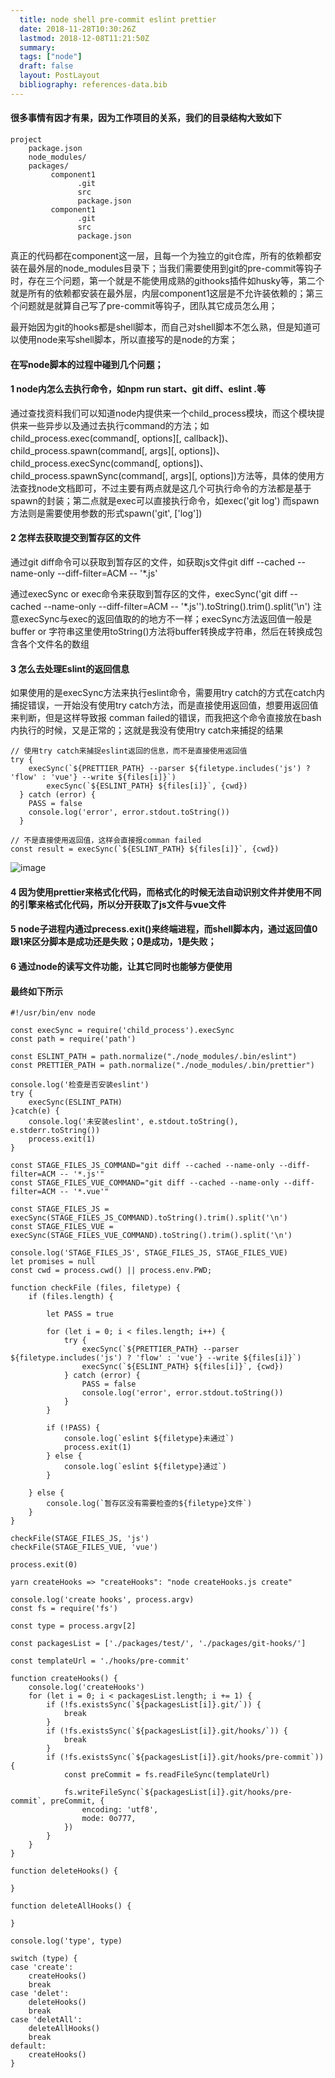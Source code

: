 ```yaml
---
  title: node shell pre-commit eslint prettier
  date: 2018-11-28T10:30:26Z
  lastmod: 2018-12-08T11:21:50Z
  summary: 
  tags: ["node"]
  draft: false
  layout: PostLayout
  bibliography: references-data.bib
---
```


#### 很多事情有因才有果，因为工作项目的关系，我们的目录结构大致如下
```
project
    package.json
    node_modules/
    packages/
         component1
               .git
               src
               package.json
         component1
               .git
               src
               package.json
```

真正的代码都在component这一层，且每一个为独立的git仓库，所有的依赖都安装在最外层的node_modules目录下；当我们需要使用到git的pre-commit等钩子时，存在三个问题，第一个就是不能使用成熟的githooks插件如husky等，第二个就是所有的依赖都安装在最外层，内层component1这层是不允许装依赖的；第三个问题就是就算自己写了pre-commit等钩子，团队其它成员怎么用；

最开始因为git的hooks都是shell脚本，而自己对shell脚本不怎么熟，但是知道可以使用node来写shell脚本，所以直接写的是node的方案；

#### 在写node脚本的过程中碰到几个问题；

#### 1 node内怎么去执行命令，如npm run start、git diff、eslint .等

通过查找资料我们可以知道node内提供来一个child_process模块，而这个模块提供来一些异步以及通过去执行command的方法；如child_process.exec(command[, options][, callback])、child_process.spawn(command[, args][, options])、child_process.execSync(command[, options])、child_process.spawnSync(command[, args][, options])方法等，具体的使用方法查找node文档即可，不过主要有两点就是这几个可执行命令的方法都是基于spawn的封装；第二点就是exec可以直接执行命令，如exec('git log') 而spawn方法则是需要使用参数的形式spawn('git', ['log'])


#### 2 怎样去获取提交到暂存区的文件

通过git diff命令可以获取到暂存区的文件，如获取js文件git diff --cached --name-only --diff-filter=ACM -- '*.js'

通过execSync or exec命令来获取到暂存区的文件，execSync('git diff --cached --name-only --diff-filter=ACM -- '*.js'').toString().trim().split('\n') 注意execSync与exec的返回值取的的地方不一样；execSync方法返回值一般是buffer or 字符串这里使用toString()方法将buffer转换成字符串，然后在转换成包含各个文件名的数组

#### 3 怎么去处理Eslint的返回信息

如果使用的是execSync方法来执行eslint命令，需要用try catch的方式在catch内捕捉错误，一开始没有使用try catch方法，而是直接使用返回值，想要用返回值来判断，但是这样导致报 comman failed的错误，而我把这个命令直接放在bash内执行的时候，又是正常的；这就是我没有使用try catch来捕捉的结果

```
// 使用try catch来捕捉eslint返回的信息，而不是直接使用返回值
try {
	execSync(`${PRETTIER_PATH} --parser ${filetype.includes('js') ? 'flow' : 'vue'} --write ${files[i]}`)
        execSync(`${ESLINT_PATH} ${files[i]}`, {cwd})
  } catch (error) {
	PASS = false
	console.log('error', error.stdout.toString())
  }

// 不是直接使用返回值，这样会直接报comman failed
const result = execSync(`${ESLINT_PATH} ${files[i]}`, {cwd})
```

![image](https://user-images.githubusercontent.com/20950813/49328796-2d21b380-f5b1-11e8-98ab-e91eda79fddb.png)

#### 4 因为使用prettier来格式化代码，而格式化的时候无法自动识别文件并使用不同的引擎来格式化代码，所以分开获取了js文件与vue文件

#### 5 node子进程内通过precess.exit()来终端进程，而shell脚本内，通过返回值0跟1来区分脚本是成功还是失败；0是成功，1是失败；

#### 6 通过node的读写文件功能，让其它同时也能够方便使用

#### 最终如下所示

```
#!/usr/bin/env node

const execSync = require('child_process').execSync
const path = require('path')

const ESLINT_PATH = path.normalize("./node_modules/.bin/eslint")
const PRETTIER_PATH = path.normalize("./node_modules/.bin/prettier")

console.log('检查是否安装eslint')
try {
	execSync(ESLINT_PATH)
}catch(e) {
	console.log('未安装eslint', e.stdout.toString(), e.stderr.toString())
	process.exit(1)
}

const STAGE_FILES_JS_COMMAND="git diff --cached --name-only --diff-filter=ACM -- '*.js'"
const STAGE_FILES_VUE_COMMAND="git diff --cached --name-only --diff-filter=ACM -- '*.vue'"

const STAGE_FILES_JS = execSync(STAGE_FILES_JS_COMMAND).toString().trim().split('\n')
const STAGE_FILES_VUE = execSync(STAGE_FILES_VUE_COMMAND).toString().trim().split('\n')

console.log('STAGE_FILES_JS', STAGE_FILES_JS, STAGE_FILES_VUE)
let promises = null
const cwd = process.cwd() || process.env.PWD;

function checkFile (files, filetype) {
	if (files.length) {
	
		let PASS = true
	
		for (let i = 0; i < files.length; i++) {
			try {
				execSync(`${PRETTIER_PATH} --parser ${filetype.includes('js') ? 'flow' : 'vue'} --write ${files[i]}`)
				execSync(`${ESLINT_PATH} ${files[i]}`, {cwd})
			} catch (error) {
				PASS = false
				console.log('error', error.stdout.toString())
			}
		}
	
		if (!PASS) {
			console.log(`eslint ${filetype}未通过`)
			process.exit(1)
		} else {
			console.log(`eslint ${filetype}通过`)
		}
	
	} else {
		console.log(`暂存区没有需要检查的${filetype}文件`)
	}
}

checkFile(STAGE_FILES_JS, 'js')
checkFile(STAGE_FILES_VUE, 'vue')

process.exit(0)

```


```
yarn createHooks => "createHooks": "node createHooks.js create"

console.log('create hooks', process.argv)
const fs = require('fs')

const type = process.argv[2]

const packagesList = ['./packages/test/', './packages/git-hooks/']

const templateUrl = './hooks/pre-commit'

function createHooks() {
    console.log('createHooks')
    for (let i = 0; i < packagesList.length; i += 1) {
        if (!fs.existsSync(`${packagesList[i]}.git/`)) {
            break
        }
        if (!fs.existsSync(`${packagesList[i]}.git/hooks/`)) {
            break
        }
        if (!fs.existsSync(`${packagesList[i]}.git/hooks/pre-commit`)) {
            const preCommit = fs.readFileSync(templateUrl)

            fs.writeFileSync(`${packagesList[i]}.git/hooks/pre-commit`, preCommit, {
                encoding: 'utf8',
                mode: 0o777,
            })
        }
    }
}

function deleteHooks() {

}

function deleteAllHooks() {

}

console.log('type', type)

switch (type) {
case 'create':
    createHooks()
    break
case 'delet':
    deleteHooks()
    break
case 'deletAll':
    deleteAllHooks()
    break
default:
    createHooks()
}


```
